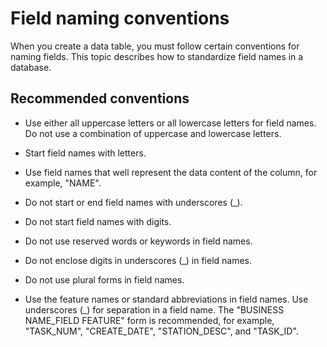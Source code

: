 # Field naming conventions

When you create a data table, you must follow certain conventions for naming fields. This topic describes how to standardize field names in a database.

## Recommended conventions

* Use either all uppercase letters or all lowercase letters for field names. Do not use a combination of uppercase and lowercase letters.

* Start field names with letters.

* Use field names that well represent the data content of the column, for example, "NAME".

* Do not start or end field names with underscores (_).

* Do not start field names with digits.

* Do not use reserved words or keywords in field names.

* Do not enclose digits in underscores (_) in field names.

* Do not use plural forms in field names.

* Use the feature names or standard abbreviations in field names. Use underscores (_) for separation in a field name. The "BUSINESS NAME_FIELD FEATURE" form is recommended, for example, "TASK_NUM", "CREATE_DATE", "STATION_DESC", and "TASK_ID".
